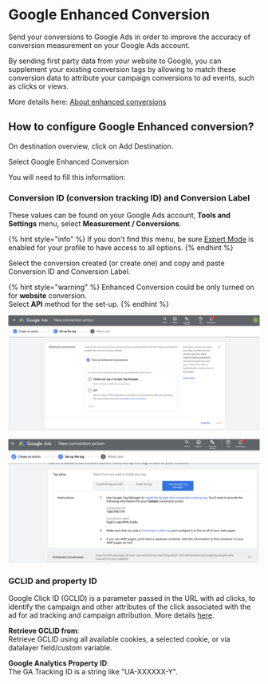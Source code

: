 # Google Enhanced Conversion

Send your conversions to Google Ads in order to improve the accuracy of conversion measurement on your Google Ads account.

By sending first party data from your website to Google, you can supplement your existing conversion tags by allowing to match these conversion data to attribute your campaign conversions to ad events, such as clicks or views.

More details here: [About enhanced conversions](https://support.google.com/google-ads/answer/9888656)

## How to configure Google Enhanced conversion?

On destination overview, click on Add Destination.

Select Google Enhanced Conversion

You will need to fill this information:

### Conversion ID (conversion tracking ID) and Conversion Label

These values can be found on your Google Ads account, **Tools and Settings** menu, select **Measurement / Conversions**.

{% hint style="info" %}
If you don't find this menu, be sure [Expert Mode](https://support.google.com/google-ads/answer/9520605?hl=en) is enabled for your profile to have access to all options.
{% endhint %}

Select the conversion created (or create one) and copy and paste Conversion ID and Conversion Label.

{% hint style="warning" %}
Enhanced Conversion could be only turned on for **website** conversion. \
Select **API** method for the set-up.
{% endhint %}

![](<../../../../.gitbook/assets/Capture d’écran 2022-03-07 à 09.36.45.png>)

![](<../../../../.gitbook/assets/Capture d’écran 2022-03-07 à 09.56.31 (1).png>)

### GCLID and property ID

Google Click ID (GCLID) is a parameter passed in the URL with ad clicks, to identify the campaign and other attributes of the click associated with the ad for ad tracking and campaign attribution. More details [here](https://support.google.com/google-ads/answer/9744275?hl=en#:\~:text=L'ID%20de%20clic%20Google,de%20l'attribution%20des%20campagnes.).

**Retrieve GCLID from**: \
Retrieve GCLID using all available cookies, a selected cookie, or via datalayer field/custom variable.

**Google Analytics Property ID**: \
The GA Tracking ID is a string like "UA-XXXXXX-Y".

